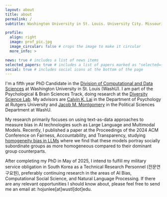 ```yaml
---
layout: about
title: about
permalink: /
subtitle: Washington University in St. Louis. University City. Missouri.

profile:
  align: right
  image: prof_pic.jpg
  image_circular: false # crops the image to make it circular
  more_info: >

news: true # includes a list of news items
selected_papers: true # includes a list of papers marked as "selected={true}"
social: true # includes social icons at the bottom of the page
---
```


I'm a fifth year PhD Candidate in the [Division of Computational and Data Sciences](https://datasciences.wustl.edu/) at Washington University in St. Louis (WashU). I am part of the Psychological & Brain Sciences Track, doing research at the [Diversity Science Lab](https://calvinklai.com/). My advisors are [Calvin K. Lai](https://scholar.google.com/citations?hl=en&user=Nkkrs_YAAAAJ) in the Department of Psychology at Rutgers University and [Jacob M. Montgomery](https://scholar.google.com/citations?user=GaWC-J4AAAAJ) in the Political Sciences Department at WashU.

My research primarily focuses on using text-as-data approaches to measure bias in AI technologies such as Large Language and Multimodal Models. Recently, I published a paper at the Proceedings of the 2024 ACM Conference on Fairness, Accountability, and Transparency, studying [homogeneity bias in LLMs](https://doi.org/10.1145/3630106.3658975) where we find that these models portray socially subordinate groups as more homogeneous compared to their dominant group counterparts.

After completing my PhD in May of 2025, I intend to fulfill my military service obligation in South Korea as a Technical Research Personnel (전문연구요원), preferably continuing research in the areas of AI Bias, Computational Social Science, and Natural Language Processing. If there are any relevant opportunities I should know about, please feel free to send me an email at: hojunlee[at]wustl[dot]edu.
